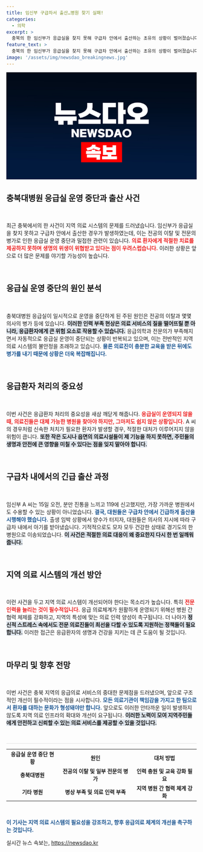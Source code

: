 ```yaml
---
title: 임신부 구급차서 출산…병원 찾기 실패!
categories:
  - 의학
excerpt: >
  충북의 한 임신부가 응급실을 찾지 못해 구급차 안에서 출산하는 초유의 상황이 벌어졌습니다. 병원 이탈과 응급실 중단으로 위기를 겪은 산모와 아기의 이야기가 사람들의 가슴을 아릿하게 합니다.
feature_text: >
  충북의 한 임신부가 응급실을 찾지 못해 구급차 안에서 출산하는 초유의 상황이 벌어졌습니다. 병원 이탈과 응급실 중단으로 위기를 겪은 산모와 아기의 이야기가 사람들의 가슴을 아릿하게 합니다.
image: '/assets/img/newsdao_breakingnews.jpg'
---
```


<p><img src="/assets/img/newsdao_breakingnews.jpg" alt="koreaapp 속보" /></p>

<h2 data-ke-size="size26">충북대병원 응급실 운영 중단과 출산 사건</h2>

<p data-ke-size="size16">&nbsp;</p>

<p data-ke-size="size16">최근 충북에서의 한 사건이 지역 의료 시스템의 문제를 드러냈습니다. 임신부가 응급실을 찾지 못하고 구급차 안에서 출산한 경우가 발생하였는데, 이는 전공의 이탈 및 전문의 병가로 인한 응급실 운영 중단과 밀접한 관련이 있습니다. <b><span style="color: #ee2323;">의료 환자에게 적절한 치료를 제공하지 못하며 생명의 위생이 위협받고 있다는 점이 우려스럽습니다.</span></b> 이러한 상황은 앞으로 더 많은 문제를 야기할 가능성이 높습니다.<p data-ke-size="size16">&nbsp;</p>

<h2 data-ke-size="size26">응급실 운영 중단의 원인 분석</h2>

<p data-ke-size="size16">&nbsp;</p>

<p data-ke-size="size16">충북대병원 응급실이 일시적으로 운영을 중단하게 된 주된 원인은 전공의 이탈과 몇몇 의사의 병가 등에 있습니다. <b><span style="background-color: #21538527;">이러한 인력 부족 현상은 의료 서비스의 질을 떨어뜨릴 뿐 아니라, 응급환자에게 큰 위험 요소로 작용할 수 있습니다.</span></b> 응급의학과 전문의가 부족해지면서 자동적으로 응급실 운영이 중단되는 상황이 반복되고 있으며, 이는 전반적인 지역 의료 시스템의 불안정을 초래하고 있습니다. <b><span style="color: #1a5490;">물론 의료진이 충분한 교육을 받은 뒤에도 병가를 내기 때문에 상황은 더욱 복잡해집니다.</span></b> <p data-ke-size="size16">&nbsp;</p>

<h2 data-ke-size="size26">응급환자 처리의 중요성</h2>

<p data-ke-size="size16">&nbsp;</p>

<p data-ke-size="size16">이번 사건은 응급환자 처리의 중요성을 새삼 깨닫게 해줍니다. <b><span style="color: #ee2323;">응급실이 운영되지 않을 때, 의료진들은 대체 가능한 병원을 찾아야 하지만, 그마저도 쉽지 않은 상황입니다.</span></b> A 씨의 경우처럼 신속한 처치가 필요한 환자가 발생할 경우, 적절한 대처가 이루어지지 않을 위험이 큽니다. <b><span style="background-color: #21538527;">또한 작은 도시나 읍면의 의료시설들이 제 기능을 하지 못하면, 주민들의 생명과 안전에 큰 영향을 미칠 수 있다는 점을 잊지 말아야 합니다.</span></b> <p data-ke-size="size16">&nbsp;</p>

<h2 data-ke-size="size26">구급차 내에서의 긴급 출산 과정</h2>

<p data-ke-size="size16">&nbsp;</p>

<p data-ke-size="size16">임신부 A 씨는 15일 오전, 분만 진통을 느끼고 119에 신고했지만, 가장 가까운 병원에서도 수용할 수 있는 상황이 아니었습니다. <b><span style="color: #1a5490;">결국, 대원들은 구급차 안에서 긴급하게 출산을 시행해야 했습니다.</span></b> 출생 임박 상황에서 양수가 터지자, 대원들은 의사의 지시에 따라 구급차 내에서 아기를 받아냈습니다. 기적적으로도 모자 모두 건강한 상태로 경기도의 한 병원으로 이송되었습니다. <b><span style="background-color: #21538527;">이 사건은 적절한 의료 대응이 왜 중요한지 다시 한 번 일깨워줍니다.</span></b> <p data-ke-size="size16">&nbsp;</p>

<h2 data-ke-size="size26">지역 의료 시스템의 개선 방안</h2>

<p data-ke-size="size16">&nbsp;</p>

<p data-ke-size="size16">이런 사건을 두고 지역 의료 시스템이 개선되어야 한다는 목소리가 높습니다. 특히 <b><span style="color: #ee2323;">전문 인력을 늘리는 것이 필수적입니다.</span></b> 응급 의료체계가 원활하게 운영되기 위해선 병원 간 협력 체제를 강화하고, 지역의 특성에 맞는 의료 인력 양성이 촉구됩니다. 더 나아가 <b><span style="background-color: #21538527;">정신적 스트레스 속에서도 전문 의료진들이 최선을 다할 수 있도록 지원하는 정책들이 필요합니다.</span></b> 이러한 접근은 응급환자의 생명과 건강을 지키는 데 큰 도움이 될 것입니다. <p data-ke-size="size16">&nbsp;</p>

<h2 data-ke-size="size26">마무리 및 향후 전망</h2>

<p data-ke-size="size16">&nbsp;</p>

<p data-ke-size="size16">이번 사건은 충북 지역의 응급의료 서비스의 중대한 문제점을 드러냈으며, 앞으로 구조적인 개선이 필수적이라는 점을 시사합니다. <b><span style="color: #1a5490;">모든 의료기관이 책임감을 가지고 한 팀으로서 환자를 대하는 문화가 형성돼야만 합니다.</span></b> 앞으로도 이러한 안타까운 일이 발생하지 않도록 지역 의료 인프라의 확대와 개선이 요구됩니다. <b><span style="background-color: #21538527;">이러한 노력이 모여 지역주민들에게 안전하고 신뢰할 수 있는 의료 서비스를 제공할 수 있을 것입니다.</span></b> <p data-ke-size="size16">&nbsp;</p>

<hr style="height: 1px; border: 0; background-color: #e0e0e0;"/>

<table style="width: 100%; border-collapse: collapse;">
<tr>
<td style="text-align: center; height: 40px;"><b>응급실 운영 중단 현황</b></td>
<td style="text-align: center; height: 40px;"><b>원인</b></td>
<td style="text-align: center; height: 40px;"><b>대처 방법</b></td>
</tr>
<tr>
<td style="text-align: center; height: 40px;"><b>충북대병원</b></td>
<td style="text-align: center; height: 40px;"><b>전공의 이탈 및 일부 전문의 병가</b></td>
<td style="text-align: center; height: 40px;"><b>인력 충원 및 교육 강화 필요</b></td>
</tr>
<tr>
<td style="text-align: center; height: 40px;"><b>기타 병원</b></td>
<td style="text-align: center; height: 40px;"><b>병상 부족 및 의료 인력 부족</b></td>
<td style="text-align: center; height: 40px;"><b>지역 병원 간 협력 체계 강화</b></td>
</tr>
</table>

<p data-ke-size="size16">&nbsp;</p>

<p><b><span style="color: #1a5490;">이 기사는 지역 의료 시스템의 필요성을 강조하고, 향후 응급의료 체계의 개선을 촉구하는 것입니다.</span></b></p>
실시간 뉴스 속보는, <a href="https://newsdao.kr" rel="dofollow">https://newsdao.kr</a>


